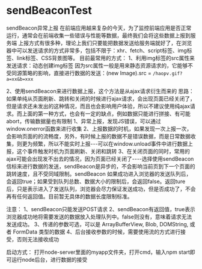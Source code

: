 # sendBeaconTest
sendBeacon异常上报
在前端应用越来复杂的今天，为了监控前端应用是否正常运行，通常会在前端收集一些错误与性能等数据，最终我们会将这些数据上报到服务端
上报方式有很多种，理论上我们只要能把数据发送给服务端就好了，在浏览器中可以发送请求的方式非常多，包括不限于：xhr、fetch、script标签、img标签、link标签、CSS背景图等。
目前最常用的方式：
1、利用img标签的src属性来发送请求：动态创建img标签
因为src属性一般是用来静态资源请求的，它能够不受同源策略的影响，直接进行数据的发送：(new Image).src = `/haopv.gif?a=xx&b=xxx`

2、使用sendBeacon来进行数据上报，这个方法是从ajax请求衍生而来的
思路：如果单纯从页面刷新、跳转和关闭的时候进行ajax请求，会出现页面已经关闭了，但是请求还未发出的这种情况，而且也会影响用户体验，所以不建议使用纯ajax请求。而上面的第一种方式，也会有一定的缺点，例如数据只能进行拼接、有可能abort，传输数据量也有限制
1、异常上报，发现JS错误，可以通过window.onerror函数来进行收集
2、上报数据的时机，如果发现一次上报一次，会影响页面的的流畅度，另外，有时候上报的数据不是错误数据，而是日常数据收集，则更为频繁，所以不能实时上报---可以在window.unload事件中进行数据上报，这个事件触发时机为页面刷新、关闭和跳转
3、在关闭页面的同时，常用的ajax可能会出现发不出去的情况，因为页面已经关闭了----选择使用sendBeacon信标来进行数据的发送，sendBeacon是异步的，不会影响当前页到下一个页面的跳转速度，且不受同域限制。sendBeacon 如果成功进入浏览器的发送队列后，会返回true；如果受到队列总数、数据大小的限制后，会返回false。返回ture后，只是表示进入了发送队列，浏览器会尽力保证发送成功，但是否成功了，不会再有任何返回值。目前暂无具体的数据长度限制标准。

注意：
1、sendBeacon只能发送POST请求
2、sendBeacon有返回值，true表示浏览器成功地将需要发送的数据放入处理队列中。false则没有，意味着请求无法发送成功。
3、传递的参数可选，可以是 ArrayBufferView, Blob, DOMString, 或者 FormData 类型的数据
4、后台接收参数的时候，需要使用流的方式进行接受，否则无法接收成功 


启动方式：
打开node-server里面的myapp文件夹，打开cmd，输入npm start即可运行node后台，进行数据的接受

